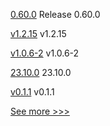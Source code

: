 
[0.60.0](https://github.com/hyperledger/aries-vcx/releases/tag/0.60.0) Release 0.60.0

[v1.2.15](https://github.com/hyperledger/firefly-sdk-nodejs/releases/tag/v1.2.15) v1.2.15

[v1.0.6-2](https://github.com/hyperledger-labs/fabric-operator/releases/tag/v1.0.6-2) v1.0.6-2

[23.10.0](https://github.com/hyperledger/besu/releases/tag/23.10.0) 23.10.0

[v0.1.1](https://github.com/hyperledger/firefly-tezosconnect/releases/tag/v0.1.1) v0.1.1


[See more >>>](https://start-here.hyperledger.org/releases)
